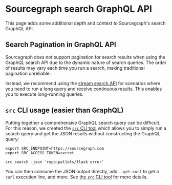 # Sourcegraph search GraphQL API

This page adds some additional depth and context to Sourcegraph's search GraphQL API.

## Search Pagination in GraphQL API

Sourcegraph does not support pagination for search results when using the GraphQL search API due to the dynamic nature of search queries. The order of results may vary each time you run a search, making traditional pagination unreliable.

Instead, we recommend using the [stream search API](../stream_api/index.md) for scenarios where you need to run a long query and receive continuous results. This enables you to execute long-running queries.

## `src` CLI usage (easier than GraphQL)

Putting together a comprehensive GraphQL search query can be difficult. For this reason, we created the [`src` CLI tool](https://sourcegraph.com/github.com/sourcegraph/src-cli) which allows you to simply run a search query and get the JSON results without constructing the GraphQL query:

```
export SRC_ENDPOINT=https://sourcegraph.com
export SRC_ACCESS_TOKEN=secret

src search -json 'repo:pallets/flask error'
```

You can then consume the JSON output directly, add `--get-curl` to get a `curl` execution line, and more. See [the `src` CLI tool](https://sourcegraph.com/github.com/sourcegraph/src-cli) for more details.

